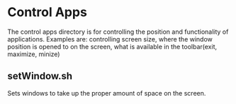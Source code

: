 # Control Apps

The control apps directory is for controlling the position and functionality
of applications.  Examples are: controlling screen size, where the window position
is opened to on the screen, what is available in the toolbar(exit, maximize, minize)

## setWindow.sh
Sets windows to take up the proper amount of space on the screen.
